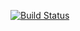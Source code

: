 [![Build Status](http://must-be.org/jenkins/job/consulo-jflex/badge/icon)](http://must-be.org/jenkins/job/consulo-jflex/)
